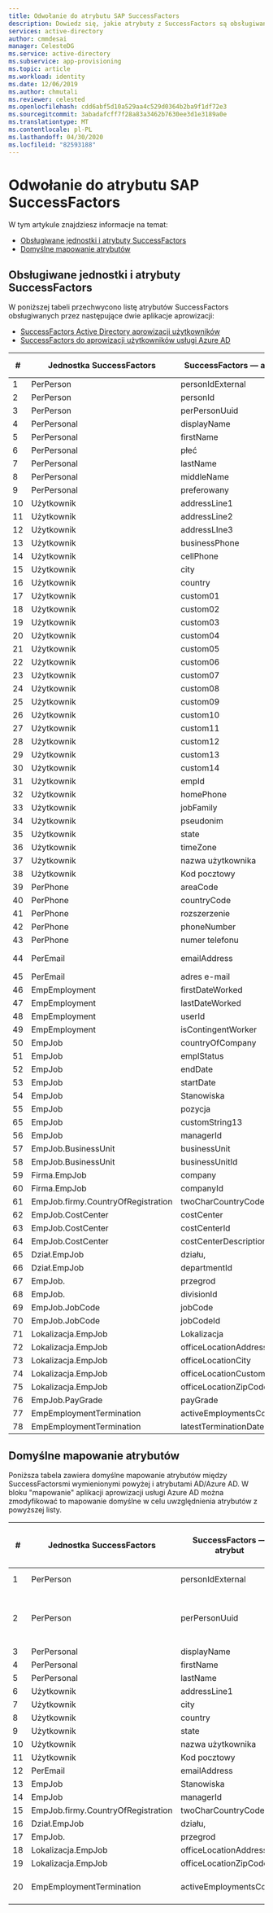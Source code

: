```yaml
---
title: Odwołanie do atrybutu SAP SuccessFactors
description: Dowiedz się, jakie atrybuty z SuccessFactors są obsługiwane przez inicjowanie obsługi SuccessFactors-HR
services: active-directory
author: cmmdesai
manager: CelesteDG
ms.service: active-directory
ms.subservice: app-provisioning
ms.topic: article
ms.workload: identity
ms.date: 12/06/2019
ms.author: chmutali
ms.reviewer: celested
ms.openlocfilehash: cdd6abf5d10a529aa4c529d0364b2ba9f1df72e3
ms.sourcegitcommit: 3abadafcff7f28a83a3462b7630ee3d1e3189a0e
ms.translationtype: MT
ms.contentlocale: pl-PL
ms.lasthandoff: 04/30/2020
ms.locfileid: "82593188"
---
```

# <a name="sap-successfactors-attribute-reference"></a>Odwołanie do atrybutu SAP SuccessFactors

W tym artykule znajdziesz informacje na temat:

- [Obsługiwane jednostki i atrybuty SuccessFactors](#supported-successfactors-entities-and-attributes)
- [Domyślne mapowanie atrybutów](#default-attribute-mapping)

## <a name="supported-successfactors-entities-and-attributes"></a>Obsługiwane jednostki i atrybuty SuccessFactors

W poniższej tabeli przechwycono listę atrybutów SuccessFactors obsługiwanych przez następujące dwie aplikacje aprowizacji:

- [SuccessFactors Active Directory aprowizacji użytkowników](../saas-apps/sap-successfactors-inbound-provisioning-tutorial.md)
- [SuccessFactors do aprowizacji użytkowników usługi Azure AD](../saas-apps/sap-successfactors-inbound-provisioning-cloud-only-tutorial.md)


| \# | Jednostka SuccessFactors                  | SuccessFactors — atrybut     | Typ operacji |
|----|----------------------------------------|------------------------------|----------------|
| 1  | PerPerson                              | personIdExternal             | Odczyt           |
| 2  | PerPerson                              | personId                     | Odczyt           |
| 3  | PerPerson                              | perPersonUuid                | Odczyt           |
| 4  | PerPersonal                            | displayName                  | Odczyt           |
| 5  | PerPersonal                            | firstName                    | Odczyt           |
| 6  | PerPersonal                            | płeć                       | Odczyt           |
| 7  | PerPersonal                            | lastName                     | Odczyt           |
| 8  | PerPersonal                            | middleName                   | Odczyt           |
| 9  | PerPersonal                            | preferowany                | Odczyt           |
| 10 | Użytkownik                                   | addressLine1                 | Odczyt           |
| 11 | Użytkownik                                   | addressLine2                 | Odczyt           |
| 12 | Użytkownik                                   | addressLIne3                 | Odczyt           |
| 13 | Użytkownik                                   | businessPhone                | Odczyt           |
| 14 | Użytkownik                                   | cellPhone                    | Odczyt           |
| 15 | Użytkownik                                   | city                         | Odczyt           |
| 16 | Użytkownik                                   | country                      | Odczyt           |
| 17 | Użytkownik                                   | custom01                     | Odczyt           |
| 18 | Użytkownik                                   | custom02                     | Odczyt           |
| 19 | Użytkownik                                   | custom03                     | Odczyt           |
| 20 | Użytkownik                                   | custom04                     | Odczyt           |
| 21 | Użytkownik                                   | custom05                     | Odczyt           |
| 22 | Użytkownik                                   | custom06                     | Odczyt           |
| 23 | Użytkownik                                   | custom07                     | Odczyt           |
| 24 | Użytkownik                                   | custom08                     | Odczyt           |
| 25 | Użytkownik                                   | custom09                     | Odczyt           |
| 26 | Użytkownik                                   | custom10                     | Odczyt           |
| 27 | Użytkownik                                   | custom11                     | Odczyt           |
| 28 | Użytkownik                                   | custom12                     | Odczyt           |
| 29 | Użytkownik                                   | custom13                     | Odczyt           |
| 30 | Użytkownik                                   | custom14                     | Odczyt           |
| 31 | Użytkownik                                   | empId                        | Odczyt           |
| 32 | Użytkownik                                   | homePhone                    | Odczyt           |
| 33 | Użytkownik                                   | jobFamily                    | Odczyt           |
| 34 | Użytkownik                                   | pseudonim                     | Odczyt           |
| 35 | Użytkownik                                   | state                        | Odczyt           |
| 36 | Użytkownik                                   | timeZone                     | Odczyt           |
| 37 | Użytkownik                                   | nazwa użytkownika                     | Odczyt           |
| 38 | Użytkownik                                   | Kod pocztowy                      | Odczyt           |
| 39 | PerPhone                               | areaCode                     | Odczyt           |
| 40 | PerPhone                               | countryCode                  | Odczyt           |
| 41 | PerPhone                               | rozszerzenie                    | Odczyt           |
| 42 | PerPhone                               | phoneNumber                  | Odczyt           |
| 43 | PerPhone                               | numer telefonu                    | Odczyt           |
| 44 | PerEmail                               | emailAddress                 | Odczyt, zapis    |
| 45 | PerEmail                               | adres e-mail                    | Odczyt           |
| 46 | EmpEmployment                          | firstDateWorked              | Odczyt           |
| 47 | EmpEmployment                          | lastDateWorked               | Odczyt           |
| 48 | EmpEmployment                          | userId                       | Odczyt           |
| 49 | EmpEmployment                          | isContingentWorker           | Odczyt           |
| 50 | EmpJob                                 | countryOfCompany             | Odczyt           |
| 51 | EmpJob                                 | emplStatus                   | Odczyt           |
| 52 | EmpJob                                 | endDate                      | Odczyt           |
| 53 | EmpJob                                 | startDate                    | Odczyt           |
| 54 | EmpJob                                 | Stanowiska                     | Odczyt           |
| 55 | EmpJob                                 | pozycja                     | Odczyt           |
| 65 | EmpJob                                 | customString13               | Odczyt           |
| 56 | EmpJob                                 | managerId                    | Odczyt           |
| 57 | EmpJob\.BusinessUnit                   | businessUnit                 | Odczyt           |
| 58 | EmpJob\.BusinessUnit                   | businessUnitId               | Odczyt           |
| 59 | Firma\.EmpJob                        | company                      | Odczyt           |
| 60 | Firma\.EmpJob                        | companyId                    | Odczyt           |
| 61 | EmpJob\.firmy\.CountryOfRegistration | twoCharCountryCode           | Odczyt           |
| 62 | EmpJob\.CostCenter                     | costCenter                   | Odczyt           |
| 63 | EmpJob\.CostCenter                     | costCenterId                 | Odczyt           |
| 64 | EmpJob\.CostCenter                     | costCenterDescription        | Odczyt           |
| 65 | Dział\.EmpJob                     | działu,                   | Odczyt           |
| 66 | Dział\.EmpJob                     | departmentId                 | Odczyt           |
| 67 | EmpJob\.                       | przegrod                     | Odczyt           |
| 68 | EmpJob\.                       | divisionId                   | Odczyt           |
| 69 | EmpJob\.JobCode                        | jobCode                      | Odczyt           |
| 70 | EmpJob\.JobCode                        | jobCodeId                    | Odczyt           |
| 71 | Lokalizacja\.EmpJob                       | Lokalizacja                 | Odczyt           |
| 72 | Lokalizacja\.EmpJob                       | officeLocationAddress        | Odczyt           |
| 73 | Lokalizacja\.EmpJob                       | officeLocationCity           | Odczyt           |
| 74 | Lokalizacja\.EmpJob                       | officeLocationCustomString4  | Odczyt           |
| 75 | Lokalizacja\.EmpJob                       | officeLocationZipCode        | Odczyt           |
| 76 | EmpJob\.PayGrade                       | payGrade                     | Odczyt           |
| 77 | EmpEmploymentTermination               | activeEmploymentsCount       | Odczyt           |
| 78 | EmpEmploymentTermination               | latestTerminationDate        | Odczyt           |

## <a name="default-attribute-mapping"></a>Domyślne mapowanie atrybutów

Poniższa tabela zawiera domyślne mapowanie atrybutów między SuccessFactorsmi wymienionymi powyżej i atrybutami AD/Azure AD. W bloku "mapowanie" aplikacji aprowizacji usługi Azure AD można zmodyfikować to mapowanie domyślne w celu uwzględnienia atrybutów z powyższej listy. 

| \# | Jednostka SuccessFactors                  | SuccessFactors — atrybut | Domyślne mapowanie atrybutów AD/Azure AD   | Przetwarzanie uwagi                                                                            |
|----|----------------------------------------|--------------------------|-----------------------------------------|----------------------------------------------------------------------------------------------|
| 1  | PerPerson                              | personIdExternal         | IDPracownika                              | Używane jako pasujący atrybut                                                                   |
| 2  | PerPerson                              | perPersonUuid            | \[Nie zamapowano \- użyte jako zakotwiczenie źródła\] | Podczas synchronizacji początkowej usługa aprowizacji łączy personUuid z istniejącym objectGuid\.  |
| 3  | PerPersonal                            | displayName              | displayName                             | Nie dotyczy                                                                                           |
| 4  | PerPersonal                            | firstName                | givenName                               | Nie dotyczy                                                                                           |
| 5  | PerPersonal                            | lastName                 | sn                                      | Nie dotyczy                                                                                           |
| 6  | Użytkownik                                   | addressLine1             | streetAddress                           | Nie dotyczy                                                                                           |
| 7  | Użytkownik                                   | city                     | l                                       | Nie dotyczy                                                                                           |
| 8  | Użytkownik                                   | country                  | współzarządzania                                      | Nie dotyczy                                                                                           |
| 9  | Użytkownik                                   | state                    | st                                      | Nie dotyczy                                                                                           |
| 10 | Użytkownik                                   | nazwa użytkownika                 | samAccountName                          | Nie dotyczy                                                                                           |
| 11 | Użytkownik                                   | Kod pocztowy                  | Pocztowy                              | Nie dotyczy                                                                                           |
| 12 | PerEmail                               | emailAddress             | mail (poczta)                                    | Nie dotyczy                                                                                           |
| 13 | EmpJob                                 | Stanowiska                 | title                                   | Nie dotyczy                                                                                           |
| 14 | EmpJob                                 | managerId                | manager                                 | Nie dotyczy                                                                                           |
| 15 | EmpJob\.firmy\.CountryOfRegistration | twoCharCountryCode       | c                                       | Nie dotyczy                                                                                           |
| 16 | Dział\.EmpJob                     | działu,               | działu,                              | Nie dotyczy                                                                                           |
| 17 | EmpJob\.                       | przegrod                 | company                                 | Nie dotyczy                                                                                           |
| 18 | Lokalizacja\.EmpJob                       | officeLocationAddress    | streetAddress                           | Nie dotyczy                                                                                           |
| 19 | Lokalizacja\.EmpJob                       | officeLocationZipCode    | Pocztowy                              | Nie dotyczy                                                                                           |
| 20 | EmpEmploymentTermination               | activeEmploymentsCount   | accountEnabled                          | Jeśli activeEmploymentsCount = 0, wyłącz account\.                                           |
